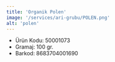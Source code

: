 ```yaml
---
title: 'Organik Polen'
image: '/services/ari-grubu/POLEN.png'
alt: 'polen'
---
```


* Ürün Kodu: 50001073 
* Gramaj: 100 gr. 
* Barkod: 8683704001690